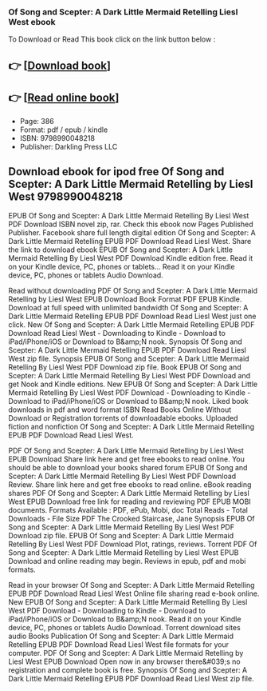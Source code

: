 ### Of Song and Scepter: A Dark Little Mermaid Retelling Liesl West ebook

To Download or Read This book click on the link button below :

## 👉  [**[Download book](http://filesbooks.info/download.php?group=book&from=github.com&id=713880&lnk=1066 "Download book")**]

## 👉  [**[Read online book](http://filesbooks.info/download.php?group=book&from=github.com&id=713880&lnk=1066 "Read online book")**]


* Page: 386
* Format: pdf / epub / kindle
* ISBN: 9798990048218
* Publisher: Darkling Press LLC



## Download ebook for ipod free Of Song and Scepter: A Dark Little Mermaid Retelling by Liesl West 9798990048218 


EPUB Of Song and Scepter: A Dark Little Mermaid Retelling By Liesl West PDF Download ISBN novel zip, rar. Check this ebook now Pages Published Publisher. Facebook share full length digital edition Of Song and Scepter: A Dark Little Mermaid Retelling EPUB PDF Download Read Liesl West. Share the link to download ebook EPUB Of Song and Scepter: A Dark Little Mermaid Retelling By Liesl West PDF Download Kindle edition free. Read it on your Kindle device, PC, phones or tablets... Read it on your Kindle device, PC, phones or tablets Audio Download.

Read without downloading PDF Of Song and Scepter: A Dark Little Mermaid Retelling by Liesl West EPUB Download Book Format PDF EPUB Kindle. Download at full speed with unlimited bandwidth Of Song and Scepter: A Dark Little Mermaid Retelling EPUB PDF Download Read Liesl West just one click. New Of Song and Scepter: A Dark Little Mermaid Retelling EPUB PDF Download Read Liesl West - Downloading to Kindle - Download to iPad/iPhone/iOS or Download to B&amp;amp;N nook. Synopsis Of Song and Scepter: A Dark Little Mermaid Retelling EPUB PDF Download Read Liesl West zip file. Synopsis EPUB Of Song and Scepter: A Dark Little Mermaid Retelling By Liesl West PDF Download zip file. Book EPUB Of Song and Scepter: A Dark Little Mermaid Retelling By Liesl West PDF Download and get Nook and Kindle editions. New EPUB Of Song and Scepter: A Dark Little Mermaid Retelling By Liesl West PDF Download - Downloading to Kindle - Download to iPad/iPhone/iOS or Download to B&amp;amp;N nook. Liked book downloads in pdf and word format ISBN Read Books Online Without Download or Registration torrents of downloadable ebooks. Uploaded fiction and nonfiction Of Song and Scepter: A Dark Little Mermaid Retelling EPUB PDF Download Read Liesl West.

PDF Of Song and Scepter: A Dark Little Mermaid Retelling by Liesl West EPUB Download Share link here and get free ebooks to read online. You should be able to download your books shared forum EPUB Of Song and Scepter: A Dark Little Mermaid Retelling By Liesl West PDF Download Review. Share link here and get free ebooks to read online. eBook reading shares PDF Of Song and Scepter: A Dark Little Mermaid Retelling by Liesl West EPUB Download free link for reading and reviewing PDF EPUB MOBI documents. Formats Available : PDF, ePub, Mobi, doc Total Reads - Total Downloads - File Size PDF The Crooked Staircase, Jane Synopsis EPUB Of Song and Scepter: A Dark Little Mermaid Retelling By Liesl West PDF Download zip file. EPUB Of Song and Scepter: A Dark Little Mermaid Retelling By Liesl West PDF Download Plot, ratings, reviews. Torrent PDF Of Song and Scepter: A Dark Little Mermaid Retelling by Liesl West EPUB Download and online reading may begin. Reviews in epub, pdf and mobi formats.

Read in your browser Of Song and Scepter: A Dark Little Mermaid Retelling EPUB PDF Download Read Liesl West Online file sharing read e-book online. New EPUB Of Song and Scepter: A Dark Little Mermaid Retelling By Liesl West PDF Download - Downloading to Kindle - Download to iPad/iPhone/iOS or Download to B&amp;amp;N nook. Read it on your Kindle device, PC, phones or tablets Audio Download. Torrent download sites audio Books Publication Of Song and Scepter: A Dark Little Mermaid Retelling EPUB PDF Download Read Liesl West file formats for your computer. PDF Of Song and Scepter: A Dark Little Mermaid Retelling by Liesl West EPUB Download Open now in any browser there&amp;#039;s no registration and complete book is free. Synopsis Of Song and Scepter: A Dark Little Mermaid Retelling EPUB PDF Download Read Liesl West zip file.





